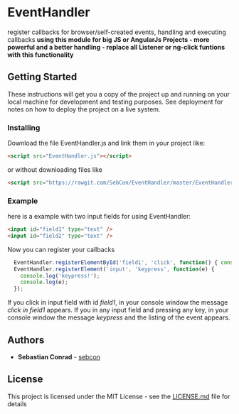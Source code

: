 # EventHandler
register callbacks for browser/self-created events, handling and executing callbacks
**using this module for big JS or AngularJs Projects - more powerful and a better handling - replace all Listener or ng-click funtions with this functionality** 

## Getting Started

These instructions will get you a copy of the project up and running on your local machine for development and testing purposes. See deployment for notes on how to deploy the project on a live system.

### Installing

Download the file EventHandler.js and link them in your project like:
```html
<script src="EventHandler.js"></script>
```
or without downloading files like
```html
<script src="https://rawgit.com/SebCon/EventHandler/master/EventHandler.js"></script>
```

### Example
here is a example with two input fields for using EventHandler:

```html
<input id="field1" type="text" />
<input id="field2" type="text" />
```
Now you can register your callbacks
```javascript
  EventHandler.registerElementById('field1', 'click', function() { console.log('click in field1'); });
  EventHandler.registerElement('input', 'keypress', function(e) {
    console.log('keypress!');
    console.log(e);
  });
```
If you click in input field with id *field1*, in your console window the message *click in field1* appears.
If you in any input field and pressing any key, in your console window the message *keypress* and the listing of the event appears.
       

## Authors

* **Sebastian Conrad** - [sebcon](http://www.sebcon.de)

## License

This project is licensed under the MIT License - see the [LICENSE.md](LICENSE.md) file for details




